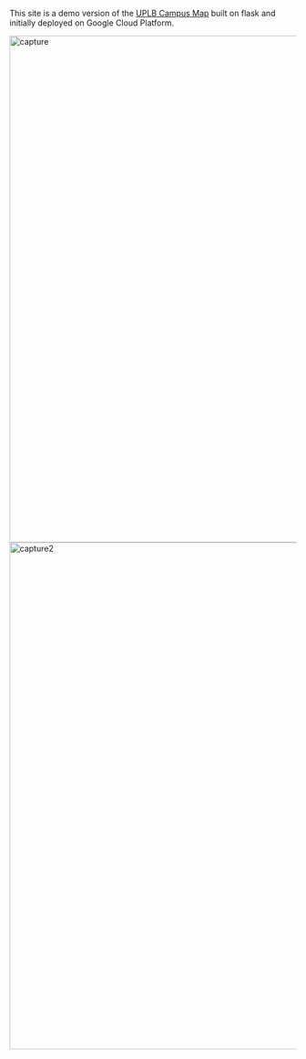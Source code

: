 This site is a demo version of the [UPLB Campus Map](https://20180909t114114-dot-testdeploy1-215908.appspot.com/?fbclid=IwAR1A3VRP-I6VfDTCLPZ4gAwd75l2xPMSq80Qu5JtN-UySu0oOOrRL35NLPA) built on flask and initially deployed on Google Cloud Platform.

<img width="889" alt="capture" src="https://user-images.githubusercontent.com/29837283/50378040-88cfe180-0631-11e9-94f1-74fa49e85351.PNG">
<img width="889" alt="capture2" src="https://user-images.githubusercontent.com/29837283/50378070-fed44880-0631-11e9-9a25-3dfb265ad11e.PNG">
